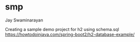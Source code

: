 # smp
Jay Swaminarayan

Creating a sample demo project for h2 using schema.sql
https://howtodoinjava.com/spring-boot2/h2-database-example/
